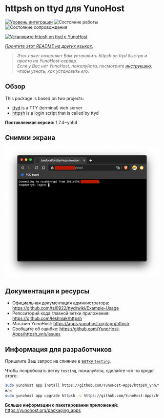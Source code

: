 <!--
Важно: этот README был автоматически сгенерирован <https://github.com/YunoHost/apps/tree/master/tools/readme_generator>
Он НЕ ДОЛЖЕН редактироваться вручную.
-->

# httpsh on ttyd для YunoHost

[![Уровень интеграции](https://dash.yunohost.org/integration/httpsh.svg)](https://ci-apps.yunohost.org/ci/apps/httpsh/) ![Состояние работы](https://ci-apps.yunohost.org/ci/badges/httpsh.status.svg) ![Состояние сопровождения](https://ci-apps.yunohost.org/ci/badges/httpsh.maintain.svg)

[![Установите httpsh on ttyd с YunoHost](https://install-app.yunohost.org/install-with-yunohost.svg)](https://install-app.yunohost.org/?app=httpsh)

*[Прочтите этот README на других языках.](./ALL_README.md)*

> *Этот пакет позволяет Вам установить httpsh on ttyd быстро и просто на YunoHost-сервер.*  
> *Если у Вас нет YunoHost, пожалуйста, посмотрите [инструкцию](https://yunohost.org/install), чтобы узнать, как установить его.*

## Обзор

This package is based on two projects:

* [ttyd](https://tsl0922.github.io/ttyd) is a TTY (terminal) web server
* [httpsh](https://github.com/leshniak/httpsh) is a login script that is called by ttyd


**Поставляемая версия:** 1.7.4~ynh4

## Снимки экрана

![Снимок экрана httpsh on ttyd](./doc/screenshots/httpsh.png)

## Документация и ресурсы

- Официальная документация администратора: <https://github.com/tsl0922/ttyd/wiki/Example-Usage>
- Репозиторий кода главной ветки приложения: <https://github.com/leshniak/httpsh>
- Магазин YunoHost: <https://apps.yunohost.org/app/httpsh>
- Сообщите об ошибке: <https://github.com/YunoHost-Apps/httpsh_ynh/issues>

## Информация для разработчиков

Пришлите Ваш запрос на слияние в [ветку `testing`](https://github.com/YunoHost-Apps/httpsh_ynh/tree/testing).

Чтобы попробовать ветку `testing`, пожалуйста, сделайте что-то вроде этого:

```bash
sudo yunohost app install https://github.com/YunoHost-Apps/httpsh_ynh/tree/testing --debug
или
sudo yunohost app upgrade httpsh -u https://github.com/YunoHost-Apps/httpsh_ynh/tree/testing --debug
```

**Больше информации о пакетировании приложений:** <https://yunohost.org/packaging_apps>
